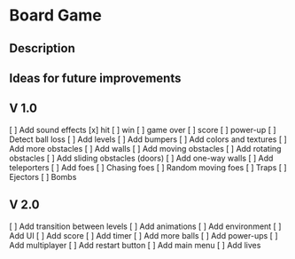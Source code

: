 # Board Game

## Description

## Ideas for future improvements

## V 1.0

[ ] Add sound effects
  [x] hit
  [ ] win
  [ ] game over
  [ ] score
  [ ] power-up
[ ] Detect ball loss
[ ] Add levels
[ ] Add bumpers
[ ] Add colors and textures
[ ] Add more obstacles
  [ ] Add walls
  [ ] Add moving obstacles
  [ ] Add rotating obstacles
  [ ] Add sliding obstacles (doors)
  [ ] Add one-way walls
  [ ] Add teleporters
[ ] Add foes
  [ ] Chasing foes
  [ ] Random moving foes
  [ ] Traps
  [ ] Ejectors
  [ ] Bombs

## V 2.0

[ ] Add transition between levels
[ ] Add animations
[ ] Add environment
[ ] Add UI
[ ] Add score
[ ] Add timer
[ ] Add more balls
[ ] Add power-ups
[ ] Add multiplayer
[ ] Add restart button
[ ] Add main menu
[ ] Add lives
